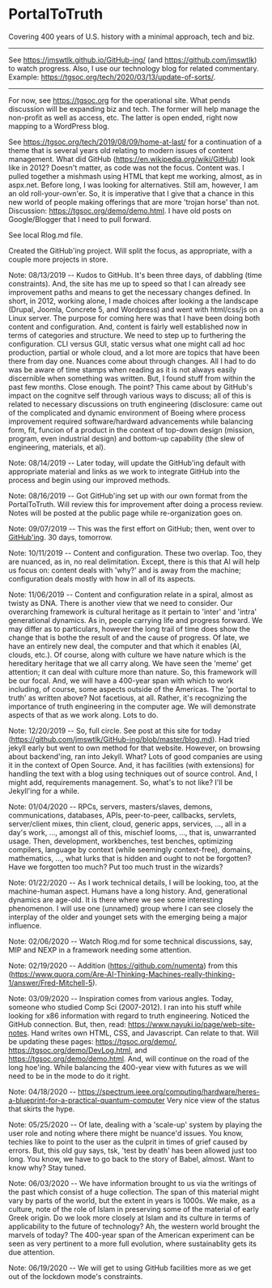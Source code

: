 # PortalToTruth 
Covering 400 years of U.S. history with a minimal approach, tech and biz.

---

See https://jmswtlk.github.io/GitHub-ing/ (and https://github.com/jmswtlk) to watch progress. Also, I use our technology blog for related commentary. Example: https://tgsoc.org/tech/2020/03/13/update-of-sorts/. 

---

For now, see https://tgsoc.org for the operational site. What pends discussion will be expanding biz and tech. The former will help manage the non-profit as well as access, etc. The latter is open ended, right now mapping to a WordPress blog. 

See https://tgsoc.org/tech/2019/08/09/home-at-last/ for a continuation of a theme that is several years old relating to modern issues of content management. What did GitHub (https://en.wikipedia.org/wiki/GitHub) look like in 2012? Doesn't matter, as code was not the focus. Content was. I pulled together a mishmash using HTML that kept me working, almost, as in aspx.net. Before long, I was looking for alternatives. Still am, however, I am an old roll-your-own'er. So, it is imperative that I give that a chance in this new world of people making offerings that are more 'trojan horse' than not. Discussion: https://tgsoc.org/demo/demo.html. I have old posts on Google/Blogger that I need to pull forward.  

See local Rlog.md file. 

Created the GitHub'ing project. Will split the focus, as appropriate, with a couple more projects in store. 

Note: 08/13/2019 -- Kudos to GitHub. It's been three days, of dabbling (time constraints). And, the site has me up to speed so that I can already see improvement paths and means to get the necessary changes defined. In short, in 2012, working alone, I made choices after looking a the landscape (Drupal, Joomla, Concrete 5, and Wordpress) and went with html/css/js on a Linux server. The purpose for coming here was that I have been doing both content and configuration. And, content is fairly well established now in terms of categories and structure. We need to step up to furthering the configuration. CLI versus GUI, static versus what one might call ad hoc production, partial or whole cloud, and a lot more are topics that have been there from day one. Nuances come about through changes. All I had to do was be aware of time stamps when reading as it is not always easily discernible when something was written. But, I found stuff from within the past few months. Close enough. The point? This came about by GitHub's impact on the cognitve self through various ways to discuss; all of this is related to necessary discussions on truth engineering (disclosure: came out of the complicated and dynamic environment of Boeing where process improvement required software/hardward advancements while balancing form, fit, funcion of a product in the context of top-down design (mission, program, even industrial design) and bottom-up capability (the slew of engineering, materials, et al). 

Note: 08/14/2019 -- Later today, will update the GitHub'ing default with appropriate material and links as we work to integrate GitHub into the process and begin using our improved methods. 

Note: 08/16/2019 -- Got GitHub'ing set up with our own format from the PortalToTruth. Will review this for improvement after doing a process review. Notes will be posted at the public page while re-organization goes on. 
 
Note: 09/07/2019 -- This was the first effort on GitHub; then, went over to <a href="https://jmswtlk.github.io/GitHub-ing/">GitHub'ing</a>. 30 days, tomorrow. 

Note: 10/11/2019 -- Content and configuration. These two overlap. Too, they are nuanced, as in, no real delimitation. Except, there is this that AI will help us focus on: content deals with 'why?' and is away from the machine; configuration deals mostly with how in all of its aspects. 

Note: 11/06/2019 -- Content and configuration relate in a spiral, almost as twisty as DNA. There is another view that we need to consider. Our overarching framework is cultural heritage as it pertain to 'inter' and 'intra' generational dynamics. As in, people carrying life and progress forward. We may differ as to particulars, however the long trail of time does show the change that is bothe the result of and the cause of progress. Of late, we have an entirely new deal, the computer and that which it enables (AI, clouds, etc.). Of course, along with culture we have nature which is the hereditary heritage that we all carry along. We have seen the 'meme' get attention; it can deal with culture more than nature. So, this framework will be our focal. And, we will have a 400-year span with which to work including, of course, some aspects outside of the Americas. The 'portal to truth' as written above? Not facetious, at all. Rather, it's recognizing the importance of truth engineering in the computer age. We will demonstrate aspects of that as we work along. Lots to do. 

Note: 12/20/2019 -- So, full circle. See post at this site for today (https://github.com/jmswtlk/GitHub-ing/blob/master/blog.md). Had tried jekyll early but went to own method for that website. However, on browsing about backend'ing, ran into Jekyll. What? Lots of good companies are using it in the context of Open Source. And, it has facilities (with extensions) for handling the text with a blog using techniques out of source control. And, I might add, requirements management. So, what's to not like? I'll be Jekyll'ing for a while. 

Note: 01/04/2020 -- RPCs, servers, masters/slaves, demons, communications, databases, APIs, peer-to-peer, callbacks, servlets, server/client mixes, thin client, cloud, generic apps, services, ..., all in a day's work, ..., amongst all of this, mischief looms, ..., that is, unwarranted usage. Then, development, workbenches, test benches, optimizing compilers, language by context (while seemingly context-free), domains, mathematics, ..., what lurks that is hidden and ought to not be forgotten? Have we forgotten too much? Put too much trust in the wizards?

Note: 01/22/2020 -- As I work technical details, I will be looking, too, at the machine-human aspect. Humans have a long history. And, generational dynamics are age-old. It is there where we see some interesting phenomenon. I will use one (unnamed) group where I can see closely the interplay of the older and younget sets with the emerging being a major influence. 

Note: 02/06/2020 -- Watch Rlog.md for some technical discussions, say, MIP and NEXP in a framework needing some attention. 

Note: 02/19/2020 -- Addition (https://github.com/numenta) from this (https://www.quora.com/Are-AI-Thinking-Machines-really-thinking-1/answer/Fred-Mitchell-5).  

Note: 03/09/2020 -- Inspiration comes from various angles. Today, someone who studied Comp Sci (2007-2012). I ran into his stuff while looking for x86 information with regard to truth engineering. Noticed the GitHub connection. But, then, read: https://www.nayuki.io/page/web-site-notes. Hand writes own HTML, CSS, and Javascript. Can relate to that. Will be updating these pages: https://tgsoc.org/demo/, https://tgsoc.org/demo/DevLog.html, and https://tgsoc.org/demo/demo.html. And, will continue on the road of the long hoe'ing. While balancing the 400-year view with futures as we will need to be in the mode to do it right. 

Note: 04/18/2020 -- https://spectrum.ieee.org/computing/hardware/heres-a-blueprint-for-a-practical-quantum-computer Very nice view of the status that skirts the hype. 

Note: 05/25/2020 -- Of late, dealing with a 'scale-up' system by playing the user role and noting where there might be nuance'd issues. You know, techies like to point to the user as the culprit in times of grief caused by errors. But, this old guy says, tsk, 'test by death' has been allowed just too long. You know, we have to go back to the story of Babel, almost. Want to know why? Stay tuned. 

Note: 06/03/2020 -- We have information brought to us via the writings of the past which consist of a huge collection. The span of this material might vary by parts of the world, but the extent in years is 1000s. We make, as a culture, note of the role of Islam in preserving some of the material of early Greek origin. Do we look more closely at Islam and its culture in terms of applicability to the future of technology? Ah, the western world brought the marvels of today? The 400-year span of the American experiment can be seen as very pertinent to a more full evolution, where sustainablity gets its due attention.    

Note: 06/19/2020 -- We will get to using GitHub facilities more as we get out of the lockdown mode's constraints. 


